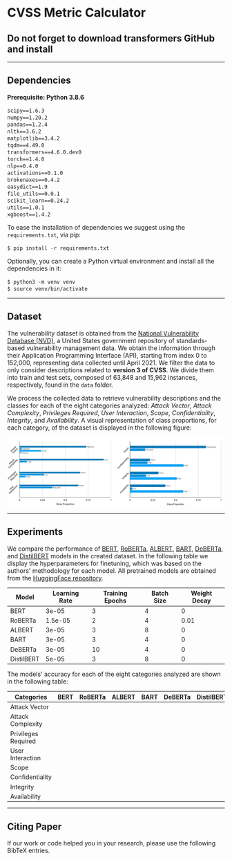 # CVSS Metric Calculator

## Do not forget to download transformers GitHub and install

---

## Dependencies

**Prerequisite: Python 3.8.6**

    scipy==1.6.3
    numpy==1.20.2
    pandas==1.2.4
    nltk==3.6.2
    matplotlib==3.4.2
    tqdm==4.49.0
    transformers==4.6.0.dev0
    torch==1.4.0
    nlp==0.4.0
    activations==0.1.0
    brokenaxes==0.4.2
    easydict==1.9
    file_utils==0.0.1
    scikit_learn==0.24.2
    utils==1.0.1
    xgboost==1.4.2

To ease the installation of dependencies we suggest using the `requirements.txt`, via pip:
```
$ pip install -r requirements.txt
```

Optionally, you can create a Python virtual environment and install all the dependencies in it:
```
$ python3 -m venv venv
$ source venv/bin/activate
```

---

## Dataset

The vulnerability dataset is obtained from the [National Vulnerability Database (NVD)](https://nvd.nist.gov/), a United States government repository of standards-based vulnerability management data. We obtain the information through their Application Programming Interface (API), starting from index 0 to 152,000, representing data collected until April 2021. We filter the data to only consider descriptions related to **version 3 of CVSS**. We divide them into train and test sets, composed of 63,848 and 15,962 instances, respectively, found in the `data` folder.
 
We process the collected data to retrieve vulnerability descriptions and the classes for each of the eight categories analyzed: *Attack Vector*, *Attack Complexity*, *Privileges Required*, *User Interaction*, *Scope*, *Confidentiality*, *Integrity*, and *Availability*. A visual representation of class proportions, for each category, of the dataset is displayed in the following figure:

<img src="imgs/dataset_dist.png">

---

## Experiments

We compare the performance of [BERT](https://arxiv.org/pdf/1810.04805.pdf), [RoBERTa](https://arxiv.org/pdf/1907.11692.pdf), [ALBERT](https://arxiv.org/pdf/1909.11942.pdf), [BART](https://arxiv.org/pdf/1910.13461.pdf), [DeBERTa](https://arxiv.org/pdf/1810.04805.pdf), and [DistilBERT](https://arxiv.org/pdf/1910.01108.pdf) models in the created dataset. In the following table we display the hyperparameters for finetuning, which was based on the authors' methodology for each model. All pretrained models are obtained from the [HuggingFace repository](https://huggingface.co/transformers/v2.9.1/pretrained_models.html).

| Model      | Learning Rate      | Training Epochs | Batch Size | Weight Decay |
|------------|--------------------|-----------------|------------|--------------|
| BERT       | 3e-05              | 3               | 4          | 0            |
| RoBERTa    | 1.5e-05            | 2               | 4          | 0.01         |
| ALBERT     | 3e-05              | 3               | 8          | 0            |
| BART       | 3e-05              | 3               | 4          | 0            |
| DeBERTa    | 3e-05              | 10              | 4          | 0            |
| DistilBERT | 5e-05              | 3               | 8          | 0            |


The models' accuracy for each of the eight categories analyzed are shown in the following table:

| Categories          | BERT | RoBERTa | ALBERT | BART | DeBERTa | DistilBERT |
|---------------------|------|---------|--------|------|---------|------------|
| Attack Vector       |      |         |        |      |         |            |
| Attack Complexity   |      |         |        |      |         |            |
| Privileges Required |      |         |        |      |         |            |
| User Interaction    |      |         |        |      |         |            |
| Scope               |      |         |        |      |         |            |
| Confidentiality     |      |         |        |      |         |            |
| Integrity           |      |         |        |      |         |            |
| Availability        |      |         |        |      |         |            |

---

## Citing Paper
If our work or code helped you in your research, please use the following BibTeX entries.

```BibTeX

```

